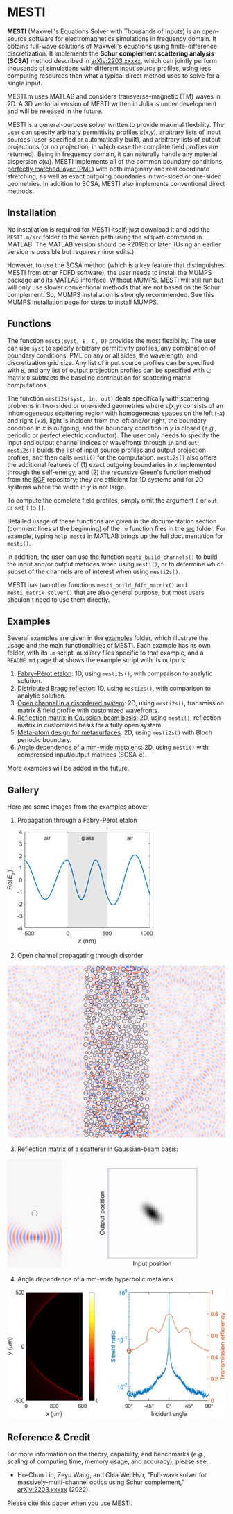 # MESTI

**MESTI** (Maxwell's Equations Solver with Thousands of Inputs) is an open-source software for electromagnetics simulations in frequency domain. It obtains full-wave solutions of Maxwell's equations using finite-difference discretization. It implements the **Schur complement scattering analysis (SCSA)** method described in [arXiv:2203.xxxxx](https://arxiv.org/abs/2203.xxxxx), which can jointly perform thousands of simulations with different input source profiles, using less computing resources than what a typical direct method uses to solve for a single input.

MESTI.m uses MATLAB and considers transverse-magnetic (TM) waves in 2D. A 3D vectorial version of MESTI written in Julia is under development and will be released in the future.

MESTI is a general-purpose solver written to provide maximal flexbility. The user can specify arbitrary permittivity profiles *ε*(*x*,*y*), arbitrary lists of input sources (user-specified or automatically built), and arbitrary lists of output projections (or no projection, in which case the complete field profiles are returned). Being in frequency domain, it can naturally handle any material dispersion *ε*(ω). MESTI implements all of the common boundary conditions, [perfectly matched layer (PML)](https://en.wikipedia.org/wiki/Perfectly_matched_layer) with both imaginary and real coordinate stretching, as well as exact outgoing boundaries in two-sided or one-sided geometries. In addition to SCSA, MESTI also implements conventional direct methods.

## Installation

No installation is required for MESTI itself; just download it and add the <code>MESTI.m/src</code> folder to the search path using the <code>addpath</code> command in MATLAB. The MATLAB version should be R2019b or later. (Using an earlier version is possible but requires minor edits.)

However, to use the SCSA method (which is a key feature that distinguishes MESTI from other FDFD software), the user needs to install the MUMPS package and its MATLAB interface. Without MUMPS, MESTI will still run but will only use slower conventional methods that are not based on the Schur complement. So, MUMPS installation is strongly recommended.  See this [MUMPS installation](./mumps) page for steps to install MUMPS.

## Functions 

The function <code>mesti(syst, B, C, D)</code> provides the most flexibility. The user can use <code>syst</code> to specify arbitrary permittivity profiles, any combination of boundary conditions, PML on any or all sides, the wavelength, and discretization grid size. Any list of input source profiles can be specified with <code>B</code>, and any list of output projection profiles can be specified with <code>C</code>; matrix <code>D</code> subtracts the baseline contribution for scattering matrix computations.

The function <code>mesti2s(syst, in, out)</code> deals specifically with scattering problems in two-sided or one-sided geometries where *ε*(*x*,*y*) consists of an inhomogeneous scattering region with homogeneous spaces on the left (*-x*) and right (*+x*), light is incident from the left and/or right, the boundary condition in *x* is outgoing, and the boundary condition in *y* is closed (*e.g.*, periodic or perfect electric conductor). The user only needs to specify the input and output channel indices or wavefronts through <code>in</code> and <code>out</code>; <code>mesti2s()</code> builds the list of input source profiles and output projection profiles, and then calls <code>mesti()</code> for the computation. <code>mesti2s()</code> also offers the additional features of (1) exact outgoing boundaries in *x* implemented through the self-energy, and (2) the recursive Green's function method from the [RGF](https://github.com/chiaweihsu/RGF) repository; they are efficient for 1D systems and for 2D systems where the width in *y* is not large. 

To compute the complete field profiles, simply omit the argument <code>C</code> or  <code>out</code>, or set it to <code>[]</code>.

Detailed usage of these functions are given in the documentation section (comment lines at the beginning) of the <code>.m</code> function files in the [src](./src) folder. For example, typing <code>help mesti</code> in MATLAB brings up the full documentation for <code>mesti()</code>.

In addition, the user can use the function <code>mesti_build_channels()</code> to build the input and/or output matrices when using <code>mesti()</code>, or to determine which subset of the channels are of interest when using <code>mesti2s()</code>.

MESTI has two other functions <code>mesti_build_fdfd_matrix()</code> and <code>mesti_matrix_solver()</code> that are also general purpose, but most users shouldn't need to use them directly.

## Examples

Several examples are given in the [examples](./examples) folder, which illustrate the usage and the main functionalities of MESTI. Each example has its own folder, with its <code>.m</code> script, auxiliary files specific to that example, and a <code>README.md</code> page that shows the example script with its outputs:

1. [Fabry–Pérot etalon](./examples/1d_fabry_perot): 1D, using <code>mesti2s()</code>, with comparison to analytic solution.
2. [Distributed Bragg reflector](./examples/1d_distributed_bragg_reflector): 1D, using <code>mesti2s()</code>, with comparison to analytic solution.
3. [Open channel in a disordered system](./examples/2d_open_channel_through_disorder): 2D, using <code>mesti2s()</code>, transmission matrix & field profile with customized wavefronts.
4.  [Reflection matrix in Gaussian-beam basis](./examples/2d_reflection_matrix_Gaussian_beams): 2D, using <code>mesti()</code>, reflection matrix in customized basis for a fully open system.
5. [Meta-atom design for metasurfaces](./examples/2d_meta_atom): 2D, using <code>mesti2s()</code> with Bloch periodic boundary.
6. [Angle dependence of a mm-wide metalens](./examples/2d_metalens): 2D, using <code>mesti()</code> with compressed input/output matrices (SCSA-c).

More examples will be added in the future.

## Gallery
Here are some images from the examples above:

1. Propagation through a Fabry–Pérot etalon
<img src="./examples/1d_fabry_perot/fabry_perot_field_profile.gif" width="336" height="264"> 

2. Open channel propagating through disorder
<img src="./examples/2d_open_channel_through_disorder/disorder_open_channel.gif" width="530" height="398"> 

3. Reflection matrix of a scatterer in Gaussian-beam basis:
<img src="./examples/2d_reflection_matrix_Gaussian_beams/reflection_matrix_Gaussian_beams.gif" width="438" height="252"> 

4. Angle dependence of a mm-wide hyperbolic metalens
<img src="./examples/2d_metalens/metalens_animation.gif" width="580" height="297"> 

## Reference & Credit

For more information on the theory, capability, and benchmarks (*e.g.*, scaling of computing time, memory usage, and accuracy), please see:

- Ho-Chun Lin, Zeyu Wang, and Chia Wei Hsu, "Full-wave solver for massively-multi-channel optics using Schur complement,"  [arXiv:2203.xxxxx](https://arxiv.org/abs/2203.xxxxx) (2022).

Please cite this paper when you use MESTI.
